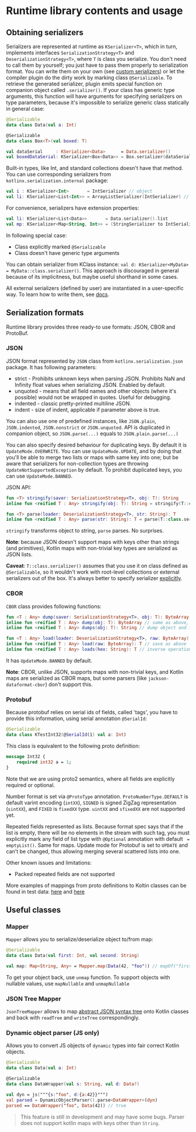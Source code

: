 # Runtime library contents and usage

## Obtaining serializers

Serializers are represented at runtime as `KSerializer<T>`, which in turn, implements interfaces `SerializationStrategy<T>` and `DeserializationStrategy<T>`, where `T` is class you serialize.
You don't need to call them by yourself; you just have to pass them properly to serialization format. You can write them on your own (see [custom serializers](custom_serializers.md)) or let the compiler plugin do the dirty work by marking class `@Serializable`.
To retrieve the generated serializer, plugin emits special function on companion object called `.serializer()`.
If your class has generic type arguments, this function will have arguments for specifying serializers on type parameters, because it's impossible to serialize generic class statically in general case:

```kotlin
@Serializable
data class Data(val a: Int)

@Serializable
data class Box<T>(val boxed: T)

val dataSerial     : KSerializer<Data>      = Data.serializer()
val boxedDataSerial: KSerializer<Box<Data>> = Box.serializer(dataSerial)
```

Built-in types, like Int, and standard collections doesn't have that method. You can use corresponding serializers from `kotlinx.serialization.internal` package:

```kotlin
val i : KSerializer<Int>       = IntSerializer // object
val li: KSerializer<List<Int>> = ArrayListSerializer(IntSerializer) // generic, requires instantiation
```

For convenience, serializers have extension properties:

```kotlin
val li: KSerializer<List<Data>>       = Data.serializer().list
val mp: KSerializer<Map<String, Int>> = (StringSerializer to IntSerializer).map // extension on Pair of serializers
```

In following special case:
* Class explicitly marked `@Serializable`
* Class doesn't have generic type arguments

You can obtain serializer from KClass instance: `val d: KSerializer<MyData> = MyData::class.serializer()`. This approach is discouraged in general because of its implicitness, but maybe useful shorthand in some cases.

All external serializers (defined by user) are instantiated in a user-specific way. To learn how to write them, see [docs](custom_serializers.md).

## Serialization formats

Runtime library provides three ready-to use formats: JSON, CBOR and ProtoBuf.

### JSON

JSON format represented by `JSON` class from `kotlinx.serialization.json` package. It has following parameters:

* strict - Prohibits unknown keys when parsing JSON. Prohibits NaN and Infinity float values when serializing JSON. Enabled by default.
* unquoted - means that all field names and other objects (where it's possible) would not be wrapped in quotes. Useful for debugging.
* indented - classic pretty-printed multiline JSON.
* indent - size of indent, applicable if parameter above is true.

You can also use one of predefined instances, like `JSON.plain`, `JSON.indented`, `JSON.nonstrict` or `JSON.unquoted`. API is duplicated in companion object, so `JSON.parse(...)` equals to `JSON.plain.parse(...)`

You can also specify desired behaviour for duplicating keys. By default it is `UpdateMode.OVERWRITE`. You can use `UpdateMode.UPDATE`, and by doing that you'll be able to merge two lists or maps with same key into one; but be aware that serializers for non-collection types are throwing `UpdateNotSupportedException` by default. To prohibit duplicated keys, you can use `UpdateMode.BANNED`.

JSON API:

```kotlin
fun <T> stringify(saver: SerializationStrategy<T>, obj: T): String
inline fun <reified T : Any> stringify(obj: T): String = stringify(T::class.serializer(), obj)

fun <T> parse(loader: DeserializationStrategy<T>, str: String): T
inline fun <reified T : Any> parse(str: String): T = parse(T::class.serializer(), str)
```

`stringify` transforms object to string, `parse` parses. No surprises.

**Note**: because JSON doesn't support maps with keys other than
strings (and primitives), Kotlin maps with non-trivial key types are serialized as JSON lists.

**Caveat**: `T::class.serializer()` assumes that you use it on class defined as `@Serializable`,
so it wouldn't work with root-level collections or external serializers out of the box. It's always better to specify serializer [explicitly](#obtaining-serializers).

### CBOR

`CBOR` class provides following functions:

```kotlin
fun <T : Any> dump(saver: SerializationStrategy<T>, obj: T): ByteArray // saves object to bytes
inline fun <reified T : Any> dump(obj: T): ByteArray // same as above, resolves serializer by itself
inline fun <reified T : Any> dumps(obj: T): String // dump object and then pretty-print bytes to string

fun <T : Any> load(loader: DeserializationStrategy<T>, raw: ByteArray): T // load object from bytes
inline fun <reified T : Any> load(raw: ByteArray): T // save as above
inline fun <reified T : Any> loads(hex: String): T // inverse operation for dumps
```

It has `UpdateMode.BANNED` by default.

**Note**: CBOR, unlike JSON, supports maps with non-trivial keys,
and Kotlin maps are serialized as CBOR maps, but some parsers (like `jackson-dataformat-cbor`) don't support this.

### Protobuf

Because protobuf relies on serial ids of fields, called 'tags', you have to provide this information, 
using serial annotation `@SerialId`:

```kotlin
@Serializable
data class KTestInt32(@SerialId(1) val a: Int)
```

This class is equivalent to the following proto definition:

```proto
message Int32 {
    required int32 a = 1;
}
```

Note that we are using proto2 semantics, where all fields are explicitly required or optional.

Number format is set via `@ProtoType` annotation. `ProtoNumberType.DEFAULT` is default varint encoding (`intXX`), `SIGNED`
is signed ZigZag representation (`sintXX`), and `FIXED` is `fixedXX` type. `uintXX` and `sfixedXX` are not supported yet.

Repeated fields represented as lists. Because format spec says that if the list is empty, there will be no elements in the stream with such tag,
you must explicitly mark any field of list type with `@Optional` annotation with default ` = emptyList()`. Same for maps. Update mode for Protobuf is set to `UPDATE` and can't be changed, thus allowing merging several scattered lists into one.

Other known issues and limitations:

* Packed repeated fields are not supported

More examples of mappings from proto definitions to Koltin classes can be found in test data:
[here](../runtime/jvm/src/test/proto/test_data.proto) and [here](../runtime/jvm/src/test/kotlin/kotlinx/serialization/formats/RandomTests.kt#L47)

## Useful classes

### Mapper

`Mapper` allows you to serialize/deserialize object to/from map:

```kotlin
@Serializable
data class Data(val first: Int, val second: String)

val map: Map<String, Any> = Mapper.map(Data(42, "foo")) // mapOf("first" to 42, "second" to "foo")
```

To get your object back, use `unmap` function. To support objects with nullable values, use `mapNullable` and `unmapNullable`

### JSON Tree Mapper

`JsonTreeMapper` allows to map [abstract JSON syntax tree](../json/README.md) onto Kotlin classes and back with `readTree` and `writeTree` correspondingly.

### Dynamic object parser (JS only)

Allows you to convert JS objects of `dynamic` types into fair correct Kotlin objects.

```kotlin
@Serializable
data class Data(val a: Int)

@Serializable
data class DataWrapper(val s: String, val d: Data?)

val dyn = js("""{s:"foo", d:{a:42}}""")
val parsed = DynamicObjectParser().parse<DataWrapper>(dyn)
parsed == DataWrapper("foo", Data(42)) // true
```

> This feature is still in development and may have some bugs. Parser does not support kotlin maps with keys other than `String`.


